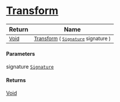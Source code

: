 # [Transform](./AddConst-100663605.md)



| Return | Name | 
| --- | --- | 
| <sub>[Void](https://docs.microsoft.com/en-us/dotnet/api/System.Void)</sub>| <sub>[Transform](./AddConst-100663605.md) ( [`Signature`](./../../Signature.md) signature )</sub>| <br>


#### Parameters
 signature  [`Signature`](./../../Signature.md)
#### Returns
[Void](https://docs.microsoft.com/en-us/dotnet/api/System.Void)
